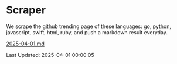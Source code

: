 # Scraper

We scrape the github trending page of these languages: go, python, javascript, swift, html, ruby, and push a markdown result everyday.

[2025-04-01.md](https://github.com/henson/Scraper/blob/master/2025-04-01.md)

Last Updated: 2025-04-01 00:00:05